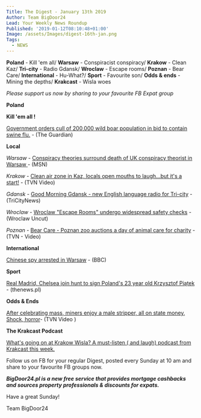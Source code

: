 ```yaml
---
Title: The Digest - January 13th 2019
Author: Team BigDoor24
Lead: Your Weekly News Roundup
Published: '2019-01-12T08:10:48+01:00'
Image: /assets/Images/digest-16th-jan.png
Tags:
  - NEWS
---
```

**Poland** - Kill 'em all/ **Warsaw** - Conspiracist conspiracy/ **Krakow** - Clean Kaz/ **Tri-city** - Radio Gdansk/ **Wroclaw** - Escape rooms/ **Poznan** - Bear Care/ **International** - Hu-What?/ **Sport** - Favourite son/ **Odds & ends** - Mining the depths/ **Krakcast** - Wisla woes



_Please support us now by sharing to your favourite FB Expat group_

<div class="sharethis-inline-share-buttons"></div>

**Poland**

**Kill 'em all !**

[Government orders cull of 200,000 wild boar population in bid to contain swine flu.](https://www.theguardian.com/environment/2019/jan/11/planned-wild-boar-cull-in-poland-angers-conservationists?CMP=Share_AndroidApp_Email)  - (The Guardian)

**Local**

_Warsaw_ -  [Conspiracy theories surround death of UK conspiracy theorist in Warsaw ](https://www.msn.com/en-gb/news/uknews/british-ufo-hunter-max-spiers-died-after-taking-anti-anxiety-drug-inquest-hears/ar-BBRW8yz?li=AA59G2&srcref=rss&parent-title=flooded-areas-braced-for-storm-frank-to-hit-uk&parent-ns=ar&parent-content-id=BBnYTFD)- (MSN)

_Krakow_ -  [Clean air zone in Kaz, locals open mouths to laugh...but it's a start!](https://www.tvn24.pl/tvn24-news-in-english,157,m/kazimierz-district-in-krakow-has-become-a-clean-air-zone,898647.html) - (TVN Video)

_Gdansk_ - [Good Morning Gdansk - new English language radio for Tri-city](https://tricitynews.pl/good-morning-gdansk-new-radio-program-for-english-speakers/) - (TriCityNews)

_Wroclaw_ - [Wroclaw "Escape Rooms" undergo widespread safety checks](http://wroclawuncut.com/2019/01/07/koszalin-tragedy-prompts-safety-checks-of-wroclaws-escape-rooms/) - (Wroclaw Uncut)

_Poznan_ -  [Bear Care - Poznan zoo auctions a day of animal care for charity](https://www.tvn24.pl/tvn24-news-in-english,157,m/the-zoo-poznan-supports-the-great-orchestra-of-christmas-charity,899004.html) - (TVN - Video)

**International**

[Chinese spy arrested in Warsaw](https://www.bbc.com/news/world-europe-46836377) - (BBC) 

**Sport**

[Real Madrid, Chelsea join hunt to sign Poland's 23 year old Krzysztof Piątek](http://thenews.pl/1/5/Artykul/400467,Football-giants-chasing-rising-Polish-star-Piatek-reports) - (thenews.pl)

**Odds & Ends**

[After celebrating mass, miners enjoy a male stripper, all on state money, Shock, horror](https://www.tvn24.pl/tvn24-news-in-english,157,m/male-stripper-at-a-miner-s-holiday-party-sponsored-by-polish-gas-giant,899000.html)- (TVN Video )

**The Krakcast Podcast**

[What's going on at Krakow Wisla? A must-listen ( and laugh) podcast from Krakcast this week.](https://www.krakcast.pl/e/krakcast-talks-wisla/)

Follow us on FB for your regular Digest, posted every Sunday at 10 am and share to your favourite FB groups now.

_**BigDoor24.pl is a new free service that provides mortgage cashbacks and sources property professionals & discounts for expats.**_

Have a great Sunday!

Team BigDoor24
